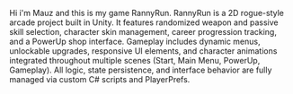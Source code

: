 Hi i'm Mauz and this is my game RannyRun.
RannyRun is a 2D rogue-style arcade project built in Unity. 
It features randomized weapon and passive skill selection, character skin management, career progression tracking, and a PowerUp shop interface. 
Gameplay includes dynamic menus, unlockable upgrades, responsive UI elements, and character animations integrated throughout multiple scenes (Start, Main Menu, PowerUp, Gameplay). 
All logic, state persistence, and interface behavior are fully managed via custom C# scripts and PlayerPrefs.
